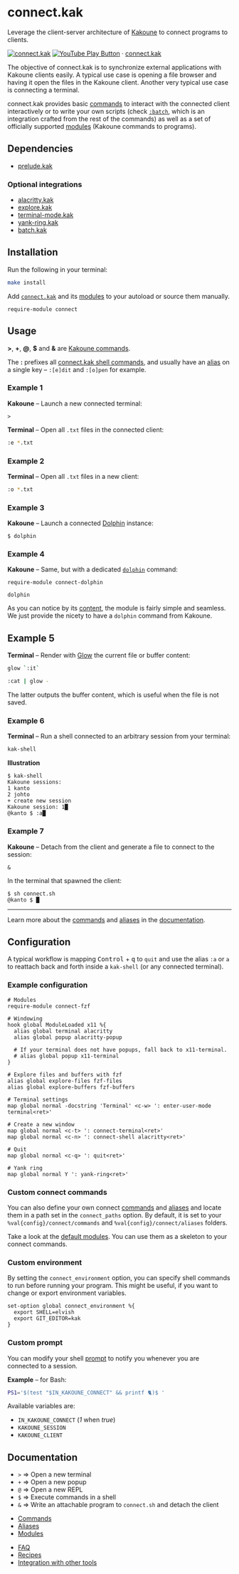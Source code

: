 # connect.kak

Leverage the client-server architecture of [Kakoune] to connect programs to clients.

[Kakoune]: https://kakoune.org

[![connect.kak](https://img.youtube.com/vi_webp/jca2N-cE_mM/maxresdefault.webp)](https://youtube.com/playlist?list=PLdr-HcjEDx_k-Y_9uSV0YAUCNHzqHjmz3 "YouTube – connect.kak")
[![YouTube Play Button](https://www.iconfinder.com/icons/317714/download/png/16)](https://youtube.com/playlist?list=PLdr-HcjEDx_k-Y_9uSV0YAUCNHzqHjmz3) · [connect.kak](https://youtube.com/playlist?list=PLdr-HcjEDx_k-Y_9uSV0YAUCNHzqHjmz3)

The objective of connect.kak is to synchronize external applications with Kakoune clients easily.
A typical use case is opening a file browser and having it open the files in the Kakoune client.
Another very typical use case is connecting a terminal.

connect.kak provides basic [commands] to interact with the connected client interactively or to write your own scripts
(check [`:batch`], which is an integration crafted from the rest of the commands)
as well as a set of officially supported [modules] (Kakoune commands to programs).

[`:batch`]: https://github.com/alexherbo2/batch.kak/blob/master/rc/connect/commands/:batch

## Dependencies

- [prelude.kak]

[prelude.kak]: https://github.com/alexherbo2/prelude.kak

### Optional integrations

- [alacritty.kak]
- [explore.kak]
- [terminal-mode.kak]
- [yank-ring.kak]
- [batch.kak]

[alacritty.kak]: https://github.com/alexherbo2/alacritty.kak
[explore.kak]: https://github.com/alexherbo2/explore.kak
[terminal-mode.kak]: https://github.com/alexherbo2/terminal-mode.kak
[yank-ring.kak]: https://github.com/alexherbo2/yank-ring.kak
[batch.kak]: https://github.com/alexherbo2/batch.kak

## Installation

Run the following in your terminal:

``` sh
make install
```

Add [`connect.kak`](rc/connect.kak) and its [modules] to your autoload or source them manually.

``` kak
require-module connect
```

## Usage

**>**, **+**, **@**, **$** and **&** are [Kakoune commands][Documentation].

The **:** prefixes all [connect.kak shell commands][Commands],
and usually have an [alias][Aliases] on a single key – `:[e]dit` and `:[o]pen` for example.

### Example 1

**Kakoune** – Launch a new connected terminal:

``` kak
>
```

**Terminal** – Open all `.txt` files in the connected client:

``` sh
:e *.txt
```

### Example 2

**Terminal** – Open all `.txt` files in a new client:

``` sh
:o *.txt
```

### Example 3

**Kakoune** – Launch a connected [Dolphin] instance:

``` kak
$ dolphin
```

[Dolphin]: https://dolphin.kde.org

### Example 4

**Kakoune** – Same, but with a dedicated [`dolphin`][`dolphin.kak`] command:

``` kak
require-module connect-dolphin

dolphin
```

[`dolphin.kak`]: rc/connect/modules/dolphin/dolphin.kak

As you can notice by its [content][`dolphin.kak`], the module is fairly simple and seamless.
We just provide the nicety to have a `dolphin` command from Kakoune.

## Example 5

**Terminal** – Render with [Glow] the current file or buffer content:

``` sh
glow `:it`
```

``` sh
:cat | glow -
```

The latter outputs the buffer content, which is useful when the file is not saved.

[Glow]: https://github.com/charmbracelet/glow

### Example 6

**Terminal** – Run a shell connected to an arbitrary session from your terminal:

``` sh
kak-shell
```

**Illustration**

```
$ kak-shell
Kakoune sessions:
1 kanto
2 johto
+ create new session
Kakoune session: 1█
@kanto $ :a█
```

### Example 7

**Kakoune** – Detach from the client and generate a file to connect to the session:

``` kak
&
```

In the terminal that spawned the client:

```
$ sh connect.sh
@kanto $ █
```

---

Learn more about the [commands] and [aliases] in the [documentation].

## Configuration

A typical workflow is mapping <kbd>Control</kbd> + <kbd>q</kbd> to `quit` and
use the alias `:a` or `a` to reattach back and forth inside a `kak-shell`
(or any connected terminal).

### Example configuration

``` kak
# Modules
require-module connect-fzf

# Windowing
hook global ModuleLoaded x11 %{
  alias global terminal alacritty
  alias global popup alacritty-popup

  # If your terminal does not have popups, fall back to x11-terminal.
  # alias global popup x11-terminal
}

# Explore files and buffers with fzf
alias global explore-files fzf-files
alias global explore-buffers fzf-buffers

# Terminal settings
map global normal -docstring 'Terminal' <c-w> ': enter-user-mode terminal<ret>'

# Create a new window
map global normal <c-t> ': connect-terminal<ret>'
map global normal <c-n> ': connect-shell alacritty<ret>'

# Quit
map global normal <c-q> ': quit<ret>'

# Yank ring
map global normal Y ': yank-ring<ret>'
```

### Custom connect commands

You can also define your own connect [commands] and [aliases] and locate them in a path set in the `connect_paths` option.
By default, it is set to your `%val{config}/connect/commands` and `%val{config}/connect/aliases` folders.

Take a look at the [default modules][Modules].
You can use them as a skeleton to your connect commands.

### Custom environment

By setting the `connect_environment` option, you can specify shell commands to run before running your program.
This might be useful, if you want to change or export environment variables.

``` kak
set-option global connect_environment %{
  export SHELL=elvish
  export GIT_EDITOR=kak
}
```

### Custom prompt

You can modify your shell [prompt][Prompt customization] to notify you whenever you are connected to a session.

[Prompt customization]: https://wiki.archlinux.org/index.php/Bash/Prompt_customization

**Example** – for Bash:

``` bash
PS1='$(test "$IN_KAKOUNE_CONNECT" && printf 🐈)$ '
```

Available variables are:

- `IN_KAKOUNE_CONNECT` (_1_ when _true_)
- `KAKOUNE_SESSION`
- `KAKOUNE_CLIENT`

## Documentation

[Documentation]: #documentation

- `>` ⇒ Open a new terminal
- `+` ⇒ Open a new popup
- `@` ⇒ Open a new REPL
- `$` ⇒ Execute commands in a shell
- `&` ⇒ Write an attachable program to `connect.sh` and detach the client

<!---->

- [Commands]
- [Aliases]
- [Modules]

[Commands]: rc/connect/commands
[Aliases]: rc/connect/aliases
[Modules]: rc/connect/modules

<!---->

- [FAQ]
- [Recipes]
- [Integration with other tools]

[FAQ]: docs/faq.md
[Recipes]: docs/recipes.md
[Integration with other tools]: docs/integration.md
